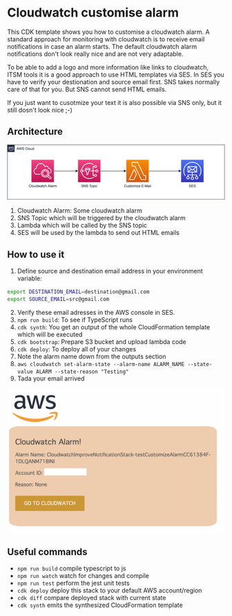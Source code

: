 # Cloudwatch customise alarm

This CDK template shows you how to customise a cloudwatch alarm.
A standard approach for monitoring with cloudwatch is to receive email notifications in case an alarm starts. The default cloudwatch alarm notifications don't look really nice and are not very adaptable.

To be able to add a logo and more information like links to cloudwatch, ITSM tools it is a good approach to use HTML templates via SES. In SES you have to verify your destionation and source email first. SNS takes normally care of that for you. But SNS cannot send HTML emails.

If you just want to cusotmize your text it is also possible via SNS only, but it still dosn't look nice ;-)
 

## Architecture

![architecture](cloudwatch.png)

1. Cloudwatch Alarm: Some cloudwatch alarm
2. SNS Topic which will be triggered by the cloudwatch alarm
3. Lambda which will be called by the SNS topic
4. SES will be used by the lambda to send out HTML emails

## How to use it

1. Define source and destination email address in your environment variable:

```bash
export DESTINATION_EMAIL=destination@gmail.com
export SOURCE_EMAIL=src@gmail.com
```

2. Verify these email adresses in the AWS console in SES.
3. `npm run build`: To see if TypeScript runs
4. `cdk synth`: You get an output of the whole CloudFormation template which will be executed
5. `cdk bootstrap`: Prepare S3 bucket and upload lambda code
6. `cdk deploy`: To deploy all of your changes
7. Note the alarm name down from the outputs section
8. `aws cloudwatch set-alarm-state --alarm-name ALARM_NAME --state-value ALARM --state-reason "Testing" `
9. Tada your email arrived

![](final.png)

## Useful commands

- `npm run build` compile typescript to js
- `npm run watch` watch for changes and compile
- `npm run test` perform the jest unit tests
- `cdk deploy` deploy this stack to your default AWS account/region
- `cdk diff` compare deployed stack with current state
- `cdk synth` emits the synthesized CloudFormation template
